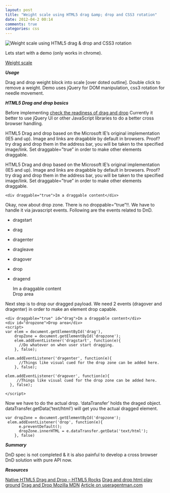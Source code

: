 ```yaml
---
layout: post
title: "Weight scale using HTML5 drag &amp; drop and CSS3 rotation"
date: 2012-04-2 00:14
comments: true
categories: css
---
```


![Weight scale using HTML5 drag &amp; drop and CSS3 rotation](//lh5.googleusercontent.com/-sWfGV-4_nWw/UNn15N7DaWI/AAAAAAAAFCY/FZtIQfW70ok/s628/html5-drag-and-drop-css3-rotation-weight-scale.jpg "Weight scale using HTML5 drag &amp; drop and CSS3 rotation")

Lets start with a demo (only works in chrome).

[Weight scale](http://www.decodize.com/demos/Weight%20scale%20using%20HTML5%20drag%20&%20drop%20CSS3%20rotation/weight.html)

***Usage*** 

Drag and drop weight block into scale [over doted outline]. Double click to remove a weight. Demo uses jQuery for DOM manipulation, css3 rotation for needle movement.

***HTML5 Drag and drop basics***

Before implementing [check the readiness of drag and drop](http://html5please.com/#drag) Currently it better to use jQuery UI or other JavaScript libraries to do a better cross browser handling.

<!-- more -->

HTML5 Drag and drop based on the Microsoft IE’s original implementation (IE5 and up). Image and links are dragabble by default in browsers. Proof? try drag and drop them in the address bar, you will be taken to the specified image/link. Set draggable=”true” in order to make other elements draggable.

HTML5 Drag and drop based on the Microsoft IE’s original implementation (IE5 and up). Image and links are dragabble by default in browsers. Proof? try drag and drop them in the address bar, you will be taken to the specified image/link. Set draggable=”true” in order to make other elements draggable.

	<div draggable="true">Im a draggable content</div>

Okay, now about drop zone. There is no droppable=”true”!!. We have to handle it via javascript events. Following are the events related to DnD.

* dragstart
* drag
* dragenter
* dragleave
* dragover
* drop
* dragend

	<div draggable="true" id="drag">Im a draggable content</div>
	<div id="dropzone">Drop area</div>
	<script>
	var elem = document.getElementById('drag');
	    elem.addEventListener('dragstart', function(e){
	      //Do whatever on when user start dragging.
	       
	    }, false)
	</script>

Next step is to drop our dragged payload. We need 2 events (dragover and dragenter) in order to make an element drop capable.

	<div draggable="true" id="drag">Im a draggable content</div>
	<div id="dropzone">Drop area</div>
	<script>
	var elem = document.getElementById('drag'),
	    dropZone = document.getElementById('dropzone');
	    elem.addEventListener('dragstart', function(e){
	      //Do whatever on when user start dragging.
	    }, false);
	    
	elem.addEventListener('dragenter', function(e){
	      //Things like visual cued for the drop zone can be added here.
	    }, false);

	elem.addEventListener('dragover', function(e){
	     //Things like visual cued for the drop zone can be added here.
	  }, false);

	</script>

Now we have to do the actual drop. ‘dataTransfer’ holds the draged object. dataTransfer.getData(‘text/html’) will get you the actual dragged element.

	var dropZone = document.getElementById('dropzone');
	 elem.addEventListener('drop', function(e){
	      e.preventDefault();
	      dropZone.innerHTML = e.dataTransfer.getData('text/html');      
	    }, false)

***Summary***

DnD spec is not completed & it is also painful to develop a cross browser DnD solution with pure API now.

***Resources***

[Native HTML5 Drag and Drop – HTML5 Rocks](http://www.html5rocks.com/en/tutorials/dnd/basics/)
[Drag and drop html play ground](http://playground.html5rocks.com/#drag_and_drop)
[Drag and Drop Mozilla MDN](https://developer.mozilla.org/En/DragDrop/Drag_and_Drop)
[Article on useragentman.com](http://www.useragentman.com/blog/2010/01/10/cross-browser-html5-drag-and-drop/)




































